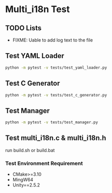 # Multi_i18n Test

## TODO Lists

- FIXME: Uable to add log text to the file

## Test YAML Loader

```bash
python -m pytest -v tests/test_yaml_loader.py
```

## Test C Generator

```bash
python -m pytest -v tests/test_c_generator.py
```

## Test Manager

```bash
python -m pytest -v tests/test_manager.py
```

## Test multi_i18n.c & multi_i18n.h

run build.sh or build.bat

### Test Environment Requirement

- CMake>=3.10
- MingW64
- Unity==2.5.2
